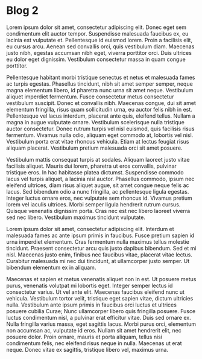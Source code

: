 # Blog 2

Lorem ipsum dolor sit amet, consectetur adipiscing elit. Donec eget sem condimentum elit auctor tempor. Suspendisse malesuada faucibus ex, eu lacinia est vulputate et. Pellentesque id euismod lorem. Proin a facilisis elit, eu cursus arcu. Aenean sed convallis orci, quis vestibulum diam. Maecenas justo nibh, egestas accumsan nibh eget, viverra porttitor orci. Duis ultrices eu dolor eget dignissim. Vestibulum consectetur massa in quam congue porttitor.

Pellentesque habitant morbi tristique senectus et netus et malesuada fames ac turpis egestas. Phasellus tincidunt, nibh sit amet semper semper, neque magna elementum libero, id pharetra nunc urna sit amet neque. Vestibulum aliquet imperdiet fermentum. Fusce consectetur metus consectetur vestibulum suscipit. Donec et convallis nibh. Maecenas congue, dui sit amet elementum fringilla, risus quam sollicitudin urna, eu auctor felis nibh in est. Pellentesque vel lacus interdum, placerat ante quis, eleifend tellus. Nullam a magna in augue vulputate ornare. Vestibulum scelerisque nulla tristique auctor consectetur. Donec rutrum turpis vel nisl euismod, quis facilisis risus fermentum. Vivamus nulla odio, aliquam eget commodo at, lobortis vel nisl. Vestibulum porta erat vitae rhoncus vehicula. Etiam at lectus feugiat risus aliquam placerat. Vestibulum pretium malesuada orci sit amet posuere.

Vestibulum mattis consequat turpis at sodales. Aliquam laoreet justo vitae facilisis aliquet. Mauris dui lorem, pharetra ut eros convallis, pulvinar tristique eros. In hac habitasse platea dictumst. Suspendisse commodo lacus vel turpis aliquet, a lacinia nisl auctor. Phasellus commodo, ipsum nec eleifend ultrices, diam risus aliquet augue, sit amet congue neque felis ac lacus. Sed bibendum odio a nunc fringilla, ac pellentesque ligula egestas. Integer luctus ornare eros, nec vulputate sem rhoncus id. Vivamus pretium lorem vel iaculis ultrices. Morbi semper ligula hendrerit rutrum cursus. Quisque venenatis dignissim porta. Cras nec est nec libero laoreet viverra sed nec libero. Vestibulum maximus tincidunt vulputate.

Lorem ipsum dolor sit amet, consectetur adipiscing elit. Interdum et malesuada fames ac ante ipsum primis in faucibus. Fusce pretium sapien id urna imperdiet elementum. Cras fermentum nulla maximus tellus molestie tincidunt. Praesent consectetur arcu quis justo dapibus bibendum. Sed et mi nisl. Maecenas justo enim, finibus nec faucibus vitae, placerat vitae lectus. Curabitur malesuada mi nec dui tincidunt, at ullamcorper justo semper. Ut bibendum elementum ex in aliquam.

Maecenas et sapien et metus venenatis aliquet non in est. Ut posuere metus purus, venenatis volutpat mi lobortis eget. Integer semper lectus id consectetur varius. Ut vel ante elit. Maecenas faucibus eleifend nunc ut vehicula. Vestibulum tortor velit, tristique eget sapien vitae, dictum ultricies nulla. Vestibulum ante ipsum primis in faucibus orci luctus et ultrices posuere cubilia Curae; Nunc ullamcorper libero quis fringilla posuere. Fusce luctus condimentum nisl, a pulvinar erat efficitur vitae. Duis sed ornare ex. Nulla fringilla varius massa, eget sagittis lacus. Morbi purus orci, elementum non accumsan ac, vulputate id eros. Nullam sit amet hendrerit elit, nec posuere dolor. Proin ornare, mauris et porta aliquam, tellus nisi condimentum felis, nec eleifend risus neque in nulla. Maecenas ut erat neque. Donec vitae ex sagittis, tristique libero vel, maximus urna.
